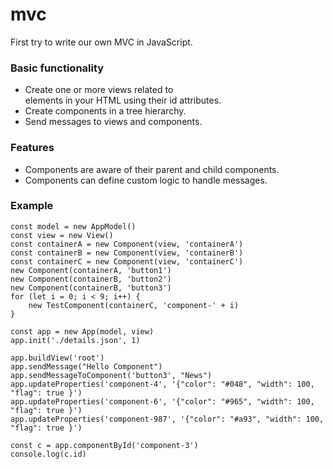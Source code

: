 # mvc
First try to write our own MVC in JavaScript.

### Basic functionality

- Create one or more views related to <div> elements in your HTML using their id attributes.
- Create components in a tree hierarchy.
- Send messages to views and components.

### Features

- Components are aware of their parent and child components.
- Components can define custom logic to handle messages.

### Example

```
const model = new AppModel()
const view = new View()
const containerA = new Component(view, 'containerA')
const containerB = new Component(view, 'containerB')
const containerC = new Component(view, 'containerC')
new Component(containerA, 'button1')
new Component(containerB, 'button2')
new Component(containerB, 'button3')
for (let i = 0; i < 9; i++) {
    new TestComponent(containerC, 'component-' + i)
}

const app = new App(model, view)
app.init('./details.json', 1)

app.buildView('root')
app.sendMessage("Hello Component")
app.sendMessageToComponent('button3', "News")
app.updateProperties('component-4', '{"color": "#048", "width": 100, "flag": true }')
app.updateProperties('component-6', '{"color": "#965", "width": 100, "flag": true }')
app.updateProperties('component-987', '{"color": "#a93", "width": 100, "flag": true }')

const c = app.componentById('component-3')
console.log(c.id)
```


